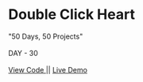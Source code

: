 # Double Click Heart
"50 Days, 50 Projects"
<br>
<br>
DAY - 30
<br> 
<br>
<a href="https://github.com/pushpakumari5117/doubleClickHeart"> View Code </a>
||
<a href="https://pushpakumari5117.github.io/doubleClickHeart/"> Live Demo </a>
